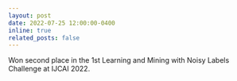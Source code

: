 ```yaml
---
layout: post
date: 2022-07-25 12:00:00-0400
inline: true
related_posts: false
---
```


Won second place in the 1st Learning and Mining with Noisy Labels Challenge at IJCAI 2022.